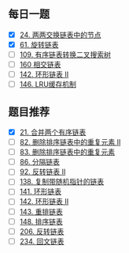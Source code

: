 ## 每日一题
- [x] [24. 两两交换链表中的节点](https://github.com/zoeaaa/Algorithm-/blob/main/Linked%20list/24.%20%E4%B8%A4%E4%B8%A4%E4%BA%A4%E6%8D%A2%E9%93%BE%E8%A1%A8%E4%B8%AD%E7%9A%84%E8%8A%82%E7%82%B9.md)
- [x] [61. 旋转链表](https://github.com/zoeaaa/Algorithm-/blob/main/Linked%20list/61.%20%E6%97%8B%E8%BD%AC%E9%93%BE%E8%A1%A8.md)
- [ ] [109. 有序链表转换二叉搜索树](https://leetcode-cn.com/problems/convert-sorted-list-to-binary-search-tree/)
- [ ] [160 相交链表](https://leetcode-cn.com/problems/intersection-of-two-linked-lists/)
- [ ] [142. 环形链表 II]()
- [ ] [146. LRU缓存机制](https://leetcode-cn.com/problems/lru-cache/)

## 题目推荐
- [x]  [21. 合并两个有序链表](https://github.com/zoeaaa/Algorithm-/blob/main/Linked%20list/21.%20%E5%90%88%E5%B9%B6%E4%B8%A4%E4%B8%AA%E6%9C%89%E5%BA%8F%E9%93%BE%E8%A1%A8.md)
- [ ]  [82. 删除排序链表中的重复元素 II](https://leetcode-cn.com/problems/remove-duplicates-from-sorted-list-ii/)
- [ ]  [83. 删除排序链表中的重复元素](https://leetcode-cn.com/problems/remove-duplicates-from-sorted-list/)
- [ ]  [86. 分隔链表](https://leetcode-cn.com/problems/partition-list/)
- [ ]  [92. 反转链表 II](https://leetcode-cn.com/problems/reverse-linked-list-ii/)
- [ ]  [138. 复制带随机指针的链表](https://leetcode-cn.com/problems/copy-list-with-random-pointer/)
- [ ]  [141. 环形链表](https://leetcode-cn.com/problems/linked-list-cycle/)
- [ ]  [142. 环形链表 II](https://leetcode-cn.com/problems/linked-list-cycle-ii/)
- [ ]  [143. 重排链表](https://leetcode-cn.com/problems/reorder-list/)
- [ ]  [148. 排序链表](https://leetcode-cn.com/problems/sort-list/)
- [ ]  [206. 反转链表](https://leetcode-cn.com/problems/reverse-linked-list/)
- [ ]  [234. 回文链表](https://leetcode-cn.com/problems/palindrome-linked-list/)
